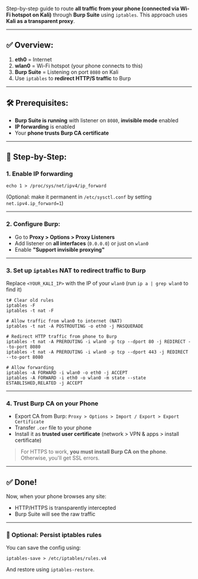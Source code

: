 Step-by-step guide to route **all traffic from your phone (connected via Wi-Fi hotspot on Kali)** through **Burp Suite** using `iptables`. This approach uses **Kali as a transparent proxy**.

------

## ✅ Overview:

1. **eth0** = Internet
2. **wlan0** = Wi-Fi hotspot (your phone connects to this)
3. **Burp Suite** = Listening on port `8080` on Kali
4. Use `iptables` to **redirect HTTP/S traffic** to Burp

------

## 🛠 Prerequisites:

- **Burp Suite is running** with listener on `8080`, **invisible mode** enabled
- **IP forwarding** is enabled
- Your **phone trusts Burp CA certificate**

------

## 🔧 Step-by-Step:

### 1. Enable IP forwarding

```
echo 1 > /proc/sys/net/ipv4/ip_forward
```

(Optional: make it permanent in `/etc/sysctl.conf` by setting `net.ipv4.ip_forward=1`)

------

### 2. Configure Burp:

- Go to **Proxy > Options > Proxy Listeners**
- Add listener on **all interfaces** (`0.0.0.0`) or just on `wlan0`
- Enable **"Support invisible proxying"**

------

### 3. Set up `iptables` NAT to redirect traffic to Burp

Replace `<YOUR_KALI_IP>` with the IP of your `wlan0` (run `ip a | grep wlan0` to find it)

```
t# Clear old rules
iptables -F
iptables -t nat -F

# Allow traffic from wlan0 to internet (NAT)
iptables -t nat -A POSTROUTING -o eth0 -j MASQUERADE

# Redirect HTTP traffic from phone to Burp
iptables -t nat -A PREROUTING -i wlan0 -p tcp --dport 80 -j REDIRECT --to-port 8080
iptables -t nat -A PREROUTING -i wlan0 -p tcp --dport 443 -j REDIRECT --to-port 8080

# Allow forwarding
iptables -A FORWARD -i wlan0 -o eth0 -j ACCEPT
iptables -A FORWARD -i eth0 -o wlan0 -m state --state ESTABLISHED,RELATED -j ACCEPT
```

------

### 4. Trust Burp CA on your Phone

- Export CA from Burp: `Proxy > Options > Import / Export > Export Certificate`
- Transfer `.cer` file to your phone
- Install it as **trusted user certificate** (network > VPN & apps > install certificate)

> For HTTPS to work, **you must install Burp CA on the phone**. Otherwise, you'll get SSL errors.

------

## ✅ Done!

Now, when your phone browses any site:

- HTTP/HTTPS is transparently intercepted
- Burp Suite will see the raw traffic

------

### 📌 Optional: Persist iptables rules

You can save the config using:

```
iptables-save > /etc/iptables/rules.v4
```

And restore using `iptables-restore`.
